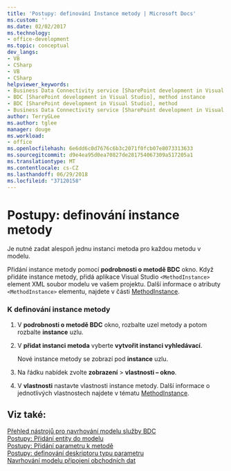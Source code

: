 ```yaml
---
title: 'Postupy: definování Instance metody | Microsoft Docs'
ms.custom: ''
ms.date: 02/02/2017
ms.technology:
- office-development
ms.topic: conceptual
dev_langs:
- VB
- CSharp
- VB
- CSharp
helpviewer_keywords:
- Business Data Connectivity service [SharePoint development in Visual Studio], method instance
- BDC [SharePoint development in Visual Studio], method instance
- BDC [SharePoint development in Visual Studio], method
- Business Data Connectivity service [SharePoint development in Visual Studio], method
author: TerryGLee
ms.author: tglee
manager: douge
ms.workload:
- office
ms.openlocfilehash: 6e6dd6c0d7676c6b3c2071f0fcb07e8073313633
ms.sourcegitcommit: d9e4ea95d0ea70827de281754067309a517205a1
ms.translationtype: MT
ms.contentlocale: cs-CZ
ms.lasthandoff: 06/29/2018
ms.locfileid: "37120158"
---
```

# <a name="how-to-define-a-method-instance"></a>Postupy: definování instance metody
  Je nutné zadat alespoň jednu instanci metoda pro každou metodu v modelu.  
  
 Přidání instance metody pomocí **podrobnosti o metodě BDC** okno. Když přidáte instance metody, přidá aplikace Visual Studio `<MethodInstance>` element XML soubor modelu ve vašem projektu. Další informace o atributy `<MethodInstance>` elementu, najdete v části [MethodInstance](http://go.microsoft.com/fwlink/?LinkID=169282).  
  
### <a name="to-define-a-method-instance"></a>K definování instance metody  
  
1.  V **podrobnosti o metodě BDC** okno, rozbalte uzel metody a potom rozbalte **instance** uzlu.  
  
2.  V **přidat instanci metoda** vyberte **vytvořit instanci vyhledávací**.  
  
     Nové instance metody se zobrazí pod **instance** uzlu.  
  
3.  Na řádku nabídek zvolte **zobrazení** > **vlastnosti – okno**.  
  
4.  V **vlastnosti** nastavte vlastnosti instance metody. Další informace o jednotlivých vlastnostech najdete v tématu [MethodInstance](http://go.microsoft.com/fwlink/?LinkID=169282).  
  
## <a name="see-also"></a>Viz také:
 [Přehled nástrojů pro navrhování modelu služby BDC](../sharepoint/bdc-model-design-tools-overview.md)   
 [Postupy: Přidání entity do modelu](../sharepoint/how-to-add-an-entity-to-a-model.md)   
 [Postupy: Přidání parametru k metodě](../sharepoint/how-to-add-a-parameter-to-a-method.md)   
 [Postupy: definování deskriptoru typu parametru](../sharepoint/how-to-define-the-type-descriptor-of-a-parameter.md)   
 [Navrhování modelu připojení obchodních dat](../sharepoint/designing-a-business-data-connectivity-model.md)  
  

